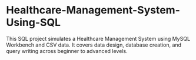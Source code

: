 # Healthcare-Management-System-Using-SQL
This SQL project simulates a Healthcare Management System using MySQL Workbench and CSV data. It covers data design, database creation, and query writing across beginner to advanced levels.
